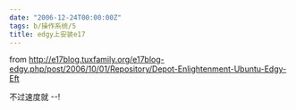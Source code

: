 ```yaml
---
date: "2006-12-24T00:00:00Z"
tags: b/操作系统/5
title: edgy上安装e17
---
```


from http://e17blog.tuxfamily.org/e17blog-edgy.php/post/2006/10/01/Repository/Depot-Enlightenment-Ubuntu-Edgy-Eft

不过速度就 --!
